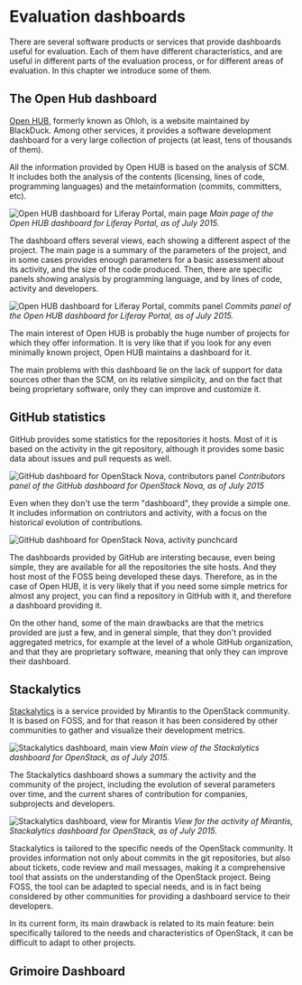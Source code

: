 # Evaluation dashboards

There are several software products or services that provide dashboards useful for evaluation. Each of them have different characteristics, and are useful in different parts of the evaluation process, or for different areas of evaluation. In this chapter we introduce some of them.

## The Open Hub dashboard

[Open HUB](http://openhub.net), formerly known as Ohloh, is a website maintained by BlackDuck. Among other services, it provides a software development dashboard for a very large collection of projects (at least, tens of thousands of them).

All the information provided by Open HUB is based on the analysis of SCM. It includes both the analysis of the contents (licensing, lines of code, programming languages) and the metainformation (commits, committers, etc).

![Open HUB dashboard for Liferay Portal, main page](openhub-liferay.png)
*Main page of the Open HUB dashboard for Liferay Portal, as of July 2015.*

The dashboard offers several views, each showing a different aspect of the project. The main page is a summary of the parameters of the project, and in some cases provides enough parameters for a basic assessment about its activity, and the size of the code produced. Then, there are specific panels showing analysis by programming language, and by lines of code, activity and developers.

![Open HUB dashboard for Liferay Portal, commits panel](openhub-liferay-commits.png)
*Commits panel of the Open HUB dashboard for Liferay Portal, as of July 2015.*

The main interest of Open HUB is probably the huge number of projects for which they offer information. It is very like that if you look for any even minimally known project, Open HUB maintains a dashboard for it.

The main problems with this dashboard lie on the lack of support for data sources other than the SCM, on its relative simplicity, and on the fact that being proprietary software, only they can improve and customize it.

## GitHub statistics

GitHub provides some statistics for the repositories it hosts. Most of it is based on the activity in the git repository, although it provides some basic data about issues and pull requests as well.

![GitHub dashboard for OpenStack Nova, contributors panel](github-contributors.png)
*Contributors panel of the GitHub dashboard for OpenStack Nova, as of July 2015*

Even when they don't use the term "dashboard", they provide a simple one. It includes information on contriutors and activity, with a focus on the historical evolution of contributions.

![GitHub dashboard for OpenStack Nova, activity punchcard](github-punchcard.png)

The dashboards provided by GitHub are intersting because, even being simple, they are available for all the repositories the site hosts. And they host most of the FOSS being developed these days. Therefore, as in the case of Open HUB, it is very likely that if you need some simple metrics for almost any project, you can find a repository in GitHub with it, and therefore a dashboard providing it.

On the other hand, some of the main drawbacks are that the metrics provided are just a few, and in general simple, that they don't provided aggregated metrics, for example at the level of a whole GitHub organization, and that they are proprietary software, meaning that only they can improve their dashboard.

## Stackalytics

[Stackalytics](http://mirantis.com) is a service provided by Mirantis to the OpenStack community. It is based on FOSS, and for that reason it has been considered by other communities to gather and visualize their development metrics.

![Stackalytics dashboard, main view](stackalitics-main.png)
*Main view of the Stackalytics dashboard for OpenStack, as of July 2015.*

The Stackalytics dashboard shows a summary the activity and the community of the project, including the evolution of several parameters over time, and the current shares of contribution for companies, subprojects and developers.

![Stackalytics dashboard, view for Mirantis](stackalytics-mirantis.png)
*View for the activity of Mirantis, Stackalytics dashboard for OpenStack, as of July 2015.*

Stackalytics is tailored to the specific needs of the OpenStack community. It provides information not only about commits in the git repositories, but also about tickets, code review and mail messages, making it a comprehensive tool that assists on the understanding of the OpenStack project. Being FOSS, the tool can be adapted to special needs, and is in fact being considered by other communities for providing a dashboard service to their developers.

In its current form, its main drawback is related to its main feature: bein specifically tailored to the needs and characteristics of OpenStack, it can be difficult to adapt to other projects.


## Grimoire Dashboard


